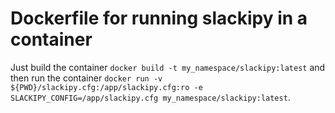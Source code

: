 # Dockerfile for running slackipy in a container

Just build the container `docker build -t my_namespace/slackipy:latest` and then run the container
`docker run -v ${PWD}/slackipy.cfg:/app/slackipy.cfg:ro -e SLACKIPY_CONFIG=/app/slackipy.cfg my_namespace/slackipy:latest`.

